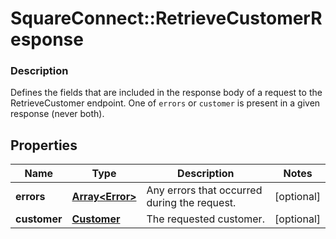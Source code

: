 # SquareConnect::RetrieveCustomerResponse

### Description

Defines the fields that are included in the response body of a request to the RetrieveCustomer endpoint.  One of `errors` or `customer` is present in a given response (never both).

## Properties
Name | Type | Description | Notes
------------ | ------------- | ------------- | -------------
**errors** | [**Array&lt;Error&gt;**](Error.md) | Any errors that occurred during the request. | [optional] 
**customer** | [**Customer**](Customer.md) | The requested customer. | [optional] 


